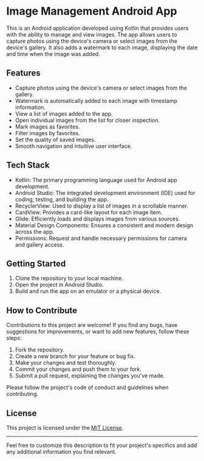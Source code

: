 # Image Management Android App

This is an Android application developed using Kotlin that provides users with the ability to manage and view images. The app allows users to capture photos using the device's camera or select images from the device's gallery. It also adds a watermark to each image, displaying the date and time when the image was added.

## Features

- Capture photos using the device's camera or select images from the gallery.
- Watermark is automatically added to each image with timestamp information.
- View a list of images added to the app.
- Open individual images from the list for closer inspection.
- Mark images as favorites.
- Filter images by favorites.
- Set the quality of saved images.
- Smooth navigation and intuitive user interface.

## Tech Stack

- Kotlin: The primary programming language used for Android app development.
- Android Studio: The integrated development environment (IDE) used for coding, testing, and building the app.
- RecyclerView: Used to display a list of images in a scrollable manner.
- CardView: Provides a card-like layout for each image item.
- Glide: Efficiently loads and displays images from various sources.
- Material Design Components: Ensures a consistent and modern design across the app.
- Permissions: Request and handle necessary permissions for camera and gallery access.

## Getting Started

1. Clone the repository to your local machine.
2. Open the project in Android Studio.
3. Build and run the app on an emulator or a physical device.

## How to Contribute

Contributions to this project are welcome! If you find any bugs, have suggestions for improvements, or want to add new features, follow these steps:

1. Fork the repository.
2. Create a new branch for your feature or bug fix.
3. Make your changes and test thoroughly.
4. Commit your changes and push them to your fork.
5. Submit a pull request, explaining the changes you've made.

Please follow the project's code of conduct and guidelines when contributing.

## License

This project is licensed under the [MIT License](LICENSE).

---

Feel free to customize this description to fit your project's specifics and add any additional information you find relevant.
